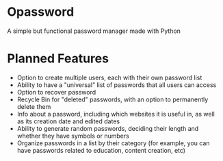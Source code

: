 # Opassword
A simple but functional password manager made with Python

# Planned Features
- Option to create multiple users, each with their own password list
- Ability to have a "universal" list of passwords that all users can access
- Option to recover password
- Recycle Bin for "deleted" passwords, with an option to permanently delete them
- Info about a password, including which websites it is useful in, as well as its creation date and edited dates
- Ability to generate random passwords, deciding their length and whether they have symbols or numbers
- Organize passwords in a list by their category (for example, you can have passwords related to education, content creation, etc)
